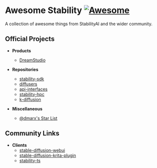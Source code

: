 # Awesome Stability [![Awesome](https://awesome.re/badge.svg)](https://awesome.re)
A collection of awesome things from StabilityAI and the wider community.


## Official Projects

- **Products**
  - [DreamStudio](https://beta.dreamstudio.ai/)
  
- **Repositories**
  - [stability-sdk](https://github.com/Stability-AI/stability-sdk)
  - [diffusers](https://github.com/Stability-AI/diffusers)
  - [api-interfaces](https://github.com/Stability-AI/api-interfaces)
  - [stability-hpc](https://github.com/Stability-AI/stability-hpc)
  - [k-diffusion](https://github.com/Stability-AI/k-diffusion)
  
- **Miscellaneous**
  - [@dmarx's Star List](https://github.com/stars/dmarx/lists/sd-public-projects)
 

## Community Links

- **Clients**
  - [stable-diffusion-webui](https://github.com/sd-webui/stable-diffusion-webui)
  - [stable-diffusion-krita-plugin](https://github.com/sddebz/stable-diffusion-krita-plugin)
  - [stability-ts](https://github.com/jakiestfu/stability-ts)
